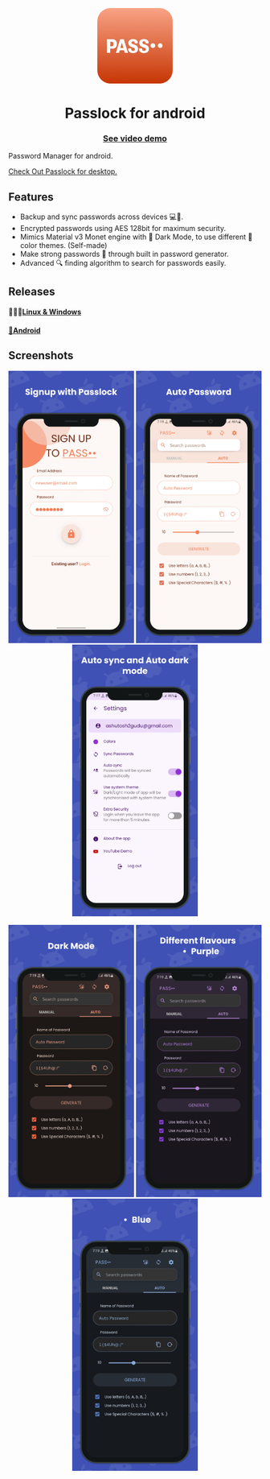 <p align="center">
    <img src="./assets/pass.png" height="150px" width="150px" />
</p>

<h1 align="center">
    Passlock for android
</h1> 

<h3 align="center">
    <a href="https://www.youtube.com/watch?v=EOkMDc5mZWI">
        See video demo
    </a>
</h3> 

Password Manager for android.
<p align="left">
    <a href="https://github.com/AM-ash-OR-AM-I/PasslockDesktop">
        Check Out Passlock for desktop.
    </a>
</p>

## Features
* Backup and sync passwords across devices 💻📱.
* Encrypted passwords using AES 128bit for maximum security.
* Mimics Material v3 Monet engine with 🌙 Dark Mode, to use different 🎨 color themes. (Self-made)
* Make strong passwords 🔑 through built in password generator.
* Advanced 🔍 finding algorithm to search for passwords easily.

## Releases
#### 🧑🏻‍💻<a href="https://github.com/AM-ash-OR-AM-I/PasslockDesktop/releases">Linux & Windows</a>
#### <a href="https://github.com/AM-ash-OR-AM-I/Passlock">📱Android</a>

## Screenshots

<p align="center">
    <img src="./screenshots/1.png" width = "250px"/>
    <img src="./screenshots/2.png" width = "250px"/>
    <img src="./screenshots/3.png" width = "250px"/>
</p>
<p align="center">
    <img src="./screenshots/4.png" width = "250px"/>
    <img src="./screenshots/5.png" width = "250px"/>
    <img src="./screenshots/6.png" width = "250px"/>
</p>
